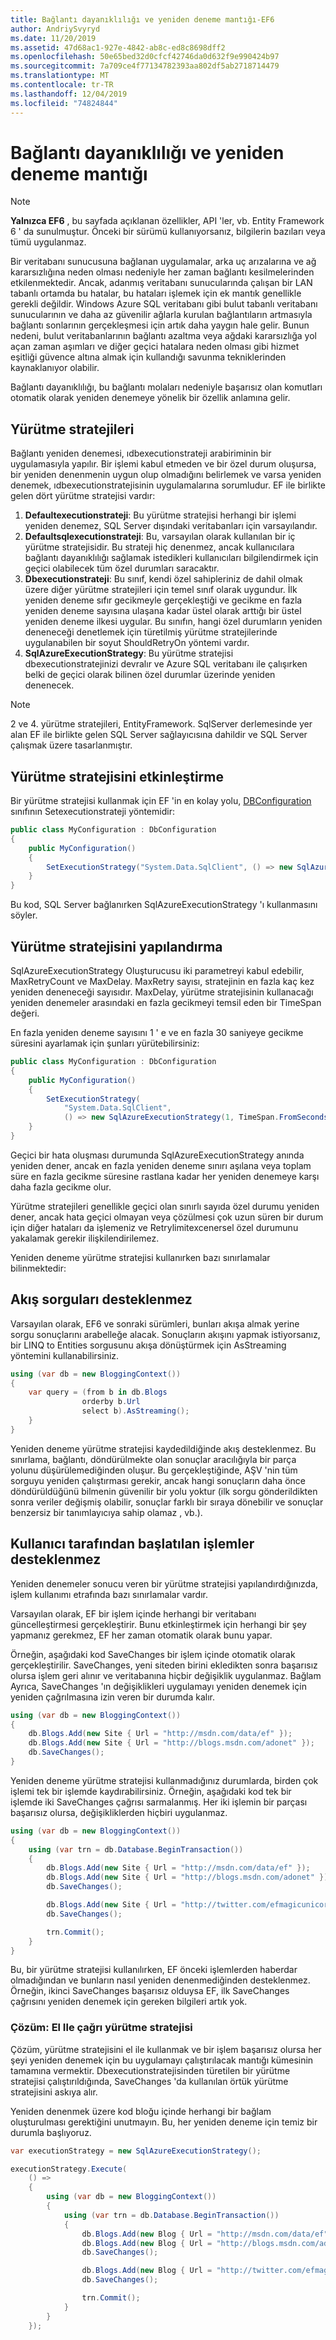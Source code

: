 ```yaml
---
title: Bağlantı dayanıklılığı ve yeniden deneme mantığı-EF6
author: AndriySvyryd
ms.date: 11/20/2019
ms.assetid: 47d68ac1-927e-4842-ab8c-ed8c8698dff2
ms.openlocfilehash: 50e65bed32d0cfcf42746da0d632f9e990424b97
ms.sourcegitcommit: 7a709ce4f77134782393aa802df5ab2718714479
ms.translationtype: MT
ms.contentlocale: tr-TR
ms.lasthandoff: 12/04/2019
ms.locfileid: "74824844"
---
```

# <a name="connection-resiliency-and-retry-logic"></a>Bağlantı dayanıklılığı ve yeniden deneme mantığı
> [!NOTE]
> **Yalnızca EF6** , bu sayfada açıklanan özellikler, API 'ler, vb. Entity Framework 6 ' da sunulmuştur. Önceki bir sürümü kullanıyorsanız, bilgilerin bazıları veya tümü uygulanmaz.  

Bir veritabanı sunucusuna bağlanan uygulamalar, arka uç arızalarına ve ağ kararsızlığına neden olması nedeniyle her zaman bağlantı kesilmelerinden etkilenmektedir. Ancak, adanmış veritabanı sunucularında çalışan bir LAN tabanlı ortamda bu hatalar, bu hataları işlemek için ek mantık genellikle gerekli değildir. Windows Azure SQL veritabanı gibi bulut tabanlı veritabanı sunucularının ve daha az güvenilir ağlarla kurulan bağlantıların artmasıyla bağlantı sonlarının gerçekleşmesi için artık daha yaygın hale gelir. Bunun nedeni, bulut veritabanlarının bağlantı azaltma veya ağdaki kararsızlığa yol açan zaman aşımları ve diğer geçici hatalara neden olması gibi hizmet eşitliği güvence altına almak için kullandığı savunma tekniklerinden kaynaklanıyor olabilir.  

Bağlantı dayanıklılığı, bu bağlantı molaları nedeniyle başarısız olan komutları otomatik olarak yeniden denemeye yönelik bir özellik anlamına gelir.  

## <a name="execution-strategies"></a>Yürütme stratejileri  

Bağlantı yeniden denemesi, ıdbexecutionstrateji arabiriminin bir uygulamasıyla yapılır. Bir işlemi kabul etmeden ve bir özel durum oluşursa, bir yeniden denenmenin uygun olup olmadığını belirlemek ve varsa yeniden denemek, ıdbexecutionstratejisinin uygulamalarına sorumludur. EF ile birlikte gelen dört yürütme stratejisi vardır:  

1. **Defaultexecutionstrateji**: Bu yürütme stratejisi herhangi bir işlemi yeniden denemez, SQL Server dışındaki veritabanları için varsayılandır.  
2. **Defaultsqlexecutionstrateji**: Bu, varsayılan olarak kullanılan bir iç yürütme stratejisidir. Bu strateji hiç denenmez, ancak kullanıcılara bağlantı dayanıklılığı sağlamak istedikleri kullanıcıları bilgilendirmek için geçici olabilecek tüm özel durumları saracaktır.  
3. **Dbexecutionstrateji**: Bu sınıf, kendi özel sahipleriniz de dahil olmak üzere diğer yürütme stratejileri için temel sınıf olarak uygundur. İlk yeniden deneme sıfır gecikmeyle gerçekleştiği ve gecikme en fazla yeniden deneme sayısına ulaşana kadar üstel olarak arttığı bir üstel yeniden deneme ilkesi uygular. Bu sınıfın, hangi özel durumların yeniden deneneceği denetlemek için türetilmiş yürütme stratejilerinde uygulanabilen bir soyut ShouldRetryOn yöntemi vardır.  
4. **SqlAzureExecutionStrategy**: Bu yürütme stratejisi dbexecutionstratejinizi devralır ve Azure SQL veritabanı ile çalışırken belki de geçici olarak bilinen özel durumlar üzerinde yeniden denenecek.

> [!NOTE]
> 2 ve 4. yürütme stratejileri, EntityFramework. SqlServer derlemesinde yer alan EF ile birlikte gelen SQL Server sağlayıcısına dahildir ve SQL Server çalışmak üzere tasarlanmıştır.  

## <a name="enabling-an-execution-strategy"></a>Yürütme stratejisini etkinleştirme  

Bir yürütme stratejisi kullanmak için EF 'in en kolay yolu, [DBConfiguration](~/ef6/fundamentals/configuring/code-based.md) sınıfının Setexecutionstrateji yöntemidir:  

``` csharp
public class MyConfiguration : DbConfiguration
{
    public MyConfiguration()
    {
        SetExecutionStrategy("System.Data.SqlClient", () => new SqlAzureExecutionStrategy());
    }
}
```  

Bu kod, SQL Server bağlanırken SqlAzureExecutionStrategy 'ı kullanmasını söyler.  

## <a name="configuring-the-execution-strategy"></a>Yürütme stratejisini yapılandırma  

SqlAzureExecutionStrategy Oluşturucusu iki parametreyi kabul edebilir, MaxRetryCount ve MaxDelay. MaxRetry sayısı, stratejinin en fazla kaç kez yeniden deneneceği sayısıdır. MaxDelay, yürütme stratejisinin kullanacağı yeniden denemeler arasındaki en fazla gecikmeyi temsil eden bir TimeSpan değeri.  

En fazla yeniden deneme sayısını 1 ' e ve en fazla 30 saniyeye gecikme süresini ayarlamak için şunları yürütebilirsiniz:  

``` csharp
public class MyConfiguration : DbConfiguration
{
    public MyConfiguration()
    {
        SetExecutionStrategy(
            "System.Data.SqlClient",
            () => new SqlAzureExecutionStrategy(1, TimeSpan.FromSeconds(30)));
    }
}
```  

Geçici bir hata oluşması durumunda SqlAzureExecutionStrategy anında yeniden dener, ancak en fazla yeniden deneme sınırı aşılana veya toplam süre en fazla gecikme süresine rastlana kadar her yeniden denemeye karşı daha fazla gecikme olur.  

Yürütme stratejileri genellikle geçici olan sınırlı sayıda özel durumu yeniden dener, ancak hata geçici olmayan veya çözülmesi çok uzun süren bir durum için diğer hataları da işlemeniz ve Retrylimitexcenersel özel durumunu yakalamak gerekir ilişkilendirilemez.  

Yeniden deneme yürütme stratejisi kullanırken bazı sınırlamalar bilinmektedir:  

## <a name="streaming-queries-are-not-supported"></a>Akış sorguları desteklenmez  

Varsayılan olarak, EF6 ve sonraki sürümleri, bunları akışa almak yerine sorgu sonuçlarını arabelleğe alacak. Sonuçların akışını yapmak istiyorsanız, bir LINQ to Entities sorgusunu akışa dönüştürmek için AsStreaming yöntemini kullanabilirsiniz.  

``` csharp
using (var db = new BloggingContext())
{
    var query = (from b in db.Blogs
                orderby b.Url
                select b).AsStreaming();
    }
}
```  

Yeniden deneme yürütme stratejisi kaydedildiğinde akış desteklenmez. Bu sınırlama, bağlantı, döndürülmekte olan sonuçlar aracılığıyla bir parça yolunu düşürülemediğinden oluşur. Bu gerçekleştiğinde, AŞV 'nin tüm sorguyu yeniden çalıştırması gerekir, ancak hangi sonuçların daha önce döndürüldüğünü bilmenin güvenilir bir yolu yoktur (ilk sorgu gönderildikten sonra veriler değişmiş olabilir, sonuçlar farklı bir sıraya dönebilir ve sonuçlar benzersiz bir tanımlayıcıya sahip olamaz , vb.).  

## <a name="user-initiated-transactions-are-not-supported"></a>Kullanıcı tarafından başlatılan işlemler desteklenmez  

Yeniden denemeler sonucu veren bir yürütme stratejisi yapılandırdığınızda, işlem kullanımı etrafında bazı sınırlamalar vardır.  

Varsayılan olarak, EF bir işlem içinde herhangi bir veritabanı güncelleştirmesi gerçekleştirir. Bunu etkinleştirmek için herhangi bir şey yapmanız gerekmez, EF her zaman otomatik olarak bunu yapar.  

Örneğin, aşağıdaki kod SaveChanges bir işlem içinde otomatik olarak gerçekleştirilir. SaveChanges, yeni siteden birini ekledikten sonra başarısız olursa işlem geri alınır ve veritabanına hiçbir değişiklik uygulanmaz. Bağlam Ayrıca, SaveChanges 'ın değişiklikleri uygulamayı yeniden denemek için yeniden çağrılmasına izin veren bir durumda kalır.  

``` csharp
using (var db = new BloggingContext())
{
    db.Blogs.Add(new Site { Url = "http://msdn.com/data/ef" });
    db.Blogs.Add(new Site { Url = "http://blogs.msdn.com/adonet" });
    db.SaveChanges();
}
```  

Yeniden deneme yürütme stratejisi kullanmadığınız durumlarda, birden çok işlemi tek bir işlemde kaydırabilirsiniz. Örneğin, aşağıdaki kod tek bir işlemde iki SaveChanges çağrısı sarmalanmış. Her iki işlemin bir parçası başarısız olursa, değişikliklerden hiçbiri uygulanmaz.  

``` csharp
using (var db = new BloggingContext())
{
    using (var trn = db.Database.BeginTransaction())
    {
        db.Blogs.Add(new Site { Url = "http://msdn.com/data/ef" });
        db.Blogs.Add(new Site { Url = "http://blogs.msdn.com/adonet" });
        db.SaveChanges();

        db.Blogs.Add(new Site { Url = "http://twitter.com/efmagicunicorns" });
        db.SaveChanges();

        trn.Commit();
    }
}
```  

Bu, bir yürütme stratejisi kullanılırken, EF önceki işlemlerden haberdar olmadığından ve bunların nasıl yeniden denenmediğinden desteklenmez. Örneğin, ikinci SaveChanges başarısız olduysa EF, ilk SaveChanges çağrısını yeniden denemek için gereken bilgileri artık yok.  

### <a name="solution-manually-call-execution-strategy"></a>Çözüm: El Ile çağrı yürütme stratejisi  

Çözüm, yürütme stratejisini el ile kullanmak ve bir işlem başarısız olursa her şeyi yeniden denemek için bu uygulamayı çalıştırılacak mantığı kümesinin tamamına vermektir. Dbexecutionstratejisinden türetilen bir yürütme stratejisi çalıştırıldığında, SaveChanges 'da kullanılan örtük yürütme stratejisini askıya alır.  

Yeniden denenmek üzere kod bloğu içinde herhangi bir bağlam oluşturulması gerektiğini unutmayın. Bu, her yeniden deneme için temiz bir durumla başlıyoruz.  

``` csharp
var executionStrategy = new SqlAzureExecutionStrategy();

executionStrategy.Execute(
    () =>
    {
        using (var db = new BloggingContext())
        {
            using (var trn = db.Database.BeginTransaction())
            {
                db.Blogs.Add(new Blog { Url = "http://msdn.com/data/ef" });
                db.Blogs.Add(new Blog { Url = "http://blogs.msdn.com/adonet" });
                db.SaveChanges();

                db.Blogs.Add(new Blog { Url = "http://twitter.com/efmagicunicorns" });
                db.SaveChanges();

                trn.Commit();
            }
        }
    });
```  
